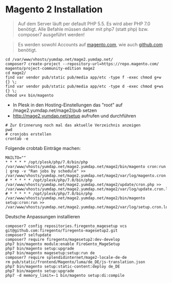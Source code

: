 # Magento 2 Installation

> Auf dem Server läuft per default PHP 5.5. Es wird aber PHP 7.0 benötigt. Alle Befahle müssen daher mit php7 (statt php) bzw. composer7 ausgeführt werden!

> Es werden sowohl Accounts auf [magento.com](https://account.magento.com/customer/account/login), wie auch [github.com](https://github.com) benötigt.

```
cd /var/www/vhosts/yumdap.net/mage2.yumdap.net/
composer7 create-project --repository-url=https://repo.magento.com/ magento/project-community-edition mage2
cd mage2/
find var vendor pub/static pub/media app/etc -type f -exec chmod g+w {} \;
find var vendor pub/static pub/media app/etc -type d -exec chmod g+ws {} \;
chmod u+x bin/magento
```

- In Plesk in den Hosting-Einstellungen das "root" auf /mage2.yumdap.net/mage2/pub setzen
- http://mage2.yumdap.net/setup aufrufen und durchführen

```
# Zur Erinnerung noch mal das aktuelle Verzeichnis anzeigen
pwd
# cronjobs erstellen
crontab -e
```

Folgende crobtab Einträge machen:

```
MAILTO=""
* * * * * /opt/plesk/php/7.0/bin/php /var/www/vhosts/yumdap.net/mage2.yumdap.net/mage2/bin/magento cron:run | grep -v "Ran jobs by schedule" >> /var/www/vhosts/yumdap.net/mage2.yumdap.net/mage2/var/log/magento.cron.log
# * * * * * /opt/plesk/php/7.0/bin/php /var/www/vhosts/yumdap.net/mage2.yumdap.net/mage2/update/cron.php >> /var/www/vhosts/yumdap.net/mage2.yumdap.net/mage2/var/log/update.cron.log
# * * * * * /opt/plesk/php/7.0/bin/php /var/www/vhosts/yumdap.net/mage2.yumdap.net/mage2/bin/magento setup:cron:run >> /var/www/vhosts/yumdap.net/mage2.yumdap.net/mage2/var/log/setup.cron.log
```

Deutsche Anpassungen installieren

```
composer7 config repositories.firegento_magesetup vcs git@github.com:firegento/firegento-magesetup2.git
composer7 selfupdate
composer7 require firegento/magesetup2:dev-develop
php7 bin/magento module:enable FireGento_MageSetup
php7 bin/magento setup:upgrade
php7 bin/magento magesetup:setup:run de
composer7 require splendidinternet/mage2-locale-de-de
rm pub/static/frontend/Magento/luma/de_DE/js-translation.json
php7 bin/magento setup:static-content:deploy de_DE
php7 bin/magento setup:upgrade
php7 -d memory_limit=-1 bin/magento setup:di:compile
```
